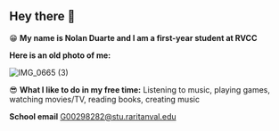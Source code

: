 ## Hey there 👋


😁 **My name is Nolan Duarte and I am a first-year student at RVCC**

**Here is an old photo of me:**

![IMG_0665 (3)](https://github.com/user-attachments/assets/fb6dd0eb-04fa-4dfb-8428-af51730e538f)


😎 **What I like to do in my free time:** Listening to music, playing games, watching movies/TV, reading books, creating music

**School email** G00298282@stu.raritanval.edu


